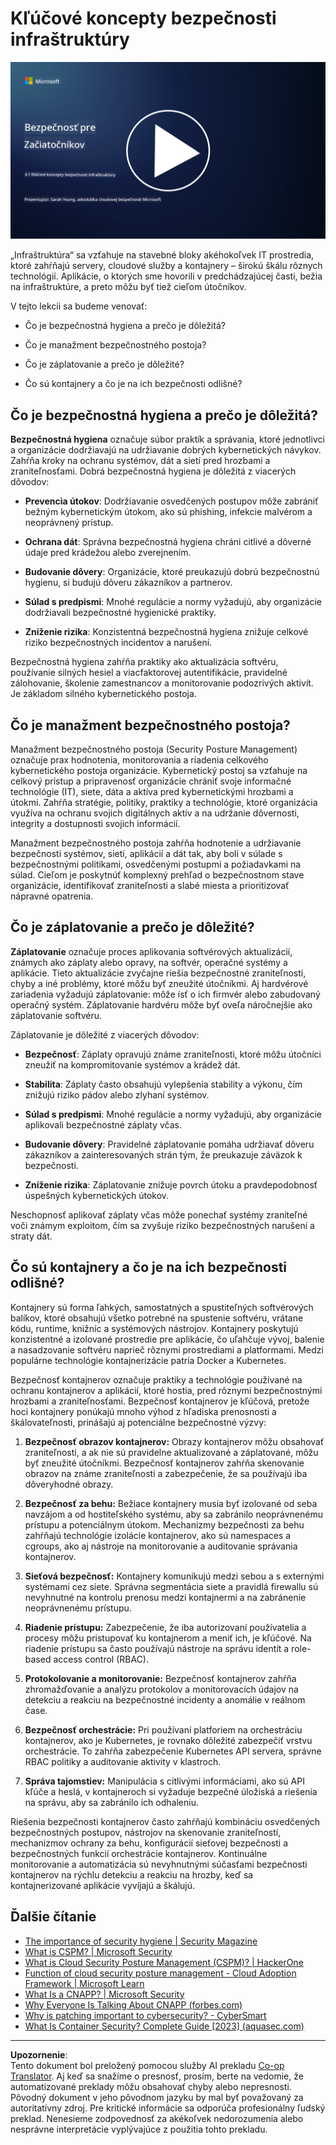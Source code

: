<!--
CO_OP_TRANSLATOR_METADATA:
{
  "original_hash": "882ebf66a648f419bcbf680ed6aefa00",
  "translation_date": "2025-09-03T23:16:49+00:00",
  "source_file": "6.1 Infrastructure security key concepts.md",
  "language_code": "sk"
}
-->
# Kľúčové koncepty bezpečnosti infraštruktúry

[![Pozrite si video](../../translated_images/6-1_placeholder.773c176b8b7e3560d49a8ab481a9457006c04ad3c7b3acd4a4291af6da21df7f.sk.png)](https://learn-video.azurefd.net/vod/player?id=729d969e-c8ce-4889-aaa0-e5d92658ed62)

„Infraštruktúra“ sa vzťahuje na stavebné bloky akéhokoľvek IT prostredia, ktoré zahŕňajú servery, cloudové služby a kontajnery – širokú škálu rôznych technológií. Aplikácie, o ktorých sme hovorili v predchádzajúcej časti, bežia na infraštruktúre, a preto môžu byť tiež cieľom útočníkov.

V tejto lekcii sa budeme venovať:

- Čo je bezpečnostná hygiena a prečo je dôležitá?

- Čo je manažment bezpečnostného postoja?

- Čo je záplatovanie a prečo je dôležité?

- Čo sú kontajnery a čo je na ich bezpečnosti odlišné?

## Čo je bezpečnostná hygiena a prečo je dôležitá?

**Bezpečnostná hygiena** označuje súbor praktík a správania, ktoré jednotlivci a organizácie dodržiavajú na udržiavanie dobrých kybernetických návykov. Zahŕňa kroky na ochranu systémov, dát a sietí pred hrozbami a zraniteľnosťami. Dobrá bezpečnostná hygiena je dôležitá z viacerých dôvodov:

- **Prevencia útokov**: Dodržiavanie osvedčených postupov môže zabrániť bežným kybernetickým útokom, ako sú phishing, infekcie malvérom a neoprávnený prístup.

- **Ochrana dát**: Správna bezpečnostná hygiena chráni citlivé a dôverné údaje pred krádežou alebo zverejnením.

- **Budovanie dôvery**: Organizácie, ktoré preukazujú dobrú bezpečnostnú hygienu, si budujú dôveru zákazníkov a partnerov.

- **Súlad s predpismi**: Mnohé regulácie a normy vyžadujú, aby organizácie dodržiavali bezpečnostné hygienické praktiky.

- **Zníženie rizika**: Konzistentná bezpečnostná hygiena znižuje celkové riziko bezpečnostných incidentov a narušení.

Bezpečnostná hygiena zahŕňa praktiky ako aktualizácia softvéru, používanie silných hesiel a viacfaktorovej autentifikácie, pravidelné zálohovanie, školenie zamestnancov a monitorovanie podozrivých aktivít. Je základom silného kybernetického postoja.

## Čo je manažment bezpečnostného postoja?

Manažment bezpečnostného postoja (Security Posture Management) označuje prax hodnotenia, monitorovania a riadenia celkového kybernetického postoja organizácie. Kybernetický postoj sa vzťahuje na celkový prístup a pripravenosť organizácie chrániť svoje informačné technológie (IT), siete, dáta a aktíva pred kybernetickými hrozbami a útokmi. Zahŕňa stratégie, politiky, praktiky a technológie, ktoré organizácia využíva na ochranu svojich digitálnych aktív a na udržanie dôvernosti, integrity a dostupnosti svojich informácií.

Manažment bezpečnostného postoja zahŕňa hodnotenie a udržiavanie bezpečnosti systémov, sietí, aplikácií a dát tak, aby boli v súlade s bezpečnostnými politikami, osvedčenými postupmi a požiadavkami na súlad. Cieľom je poskytnúť komplexný prehľad o bezpečnostnom stave organizácie, identifikovať zraniteľnosti a slabé miesta a prioritizovať nápravné opatrenia.

## Čo je záplatovanie a prečo je dôležité?

**Záplatovanie** označuje proces aplikovania softvérových aktualizácií, známych ako záplaty alebo opravy, na softvér, operačné systémy a aplikácie. Tieto aktualizácie zvyčajne riešia bezpečnostné zraniteľnosti, chyby a iné problémy, ktoré môžu byť zneužité útočníkmi. Aj hardvérové zariadenia vyžadujú záplatovanie: môže ísť o ich firmvér alebo zabudovaný operačný systém. Záplatovanie hardvéru môže byť oveľa náročnejšie ako záplatovanie softvéru.

Záplatovanie je dôležité z viacerých dôvodov:

- **Bezpečnosť**: Záplaty opravujú známe zraniteľnosti, ktoré môžu útočníci zneužiť na kompromitovanie systémov a krádež dát.

- **Stabilita**: Záplaty často obsahujú vylepšenia stability a výkonu, čím znižujú riziko pádov alebo zlyhaní systémov.

- **Súlad s predpismi**: Mnohé regulácie a normy vyžadujú, aby organizácie aplikovali bezpečnostné záplaty včas.

- **Budovanie dôvery**: Pravidelné záplatovanie pomáha udržiavať dôveru zákazníkov a zainteresovaných strán tým, že preukazuje záväzok k bezpečnosti.

- **Zníženie rizika**: Záplatovanie znižuje povrch útoku a pravdepodobnosť úspešných kybernetických útokov.

Neschopnosť aplikovať záplaty včas môže ponechať systémy zraniteľné voči známym exploitom, čím sa zvyšuje riziko bezpečnostných narušení a straty dát.

## Čo sú kontajnery a čo je na ich bezpečnosti odlišné?

Kontajnery sú forma ľahkých, samostatných a spustiteľných softvérových balíkov, ktoré obsahujú všetko potrebné na spustenie softvéru, vrátane kódu, runtime, knižníc a systémových nástrojov. Kontajnery poskytujú konzistentné a izolované prostredie pre aplikácie, čo uľahčuje vývoj, balenie a nasadzovanie softvéru naprieč rôznymi prostrediami a platformami. Medzi populárne technológie kontajnerizácie patria Docker a Kubernetes.

Bezpečnosť kontajnerov označuje praktiky a technológie používané na ochranu kontajnerov a aplikácií, ktoré hostia, pred rôznymi bezpečnostnými hrozbami a zraniteľnosťami. Bezpečnosť kontajnerov je kľúčová, pretože hoci kontajnery ponúkajú mnoho výhod z hľadiska prenosnosti a škálovateľnosti, prinášajú aj potenciálne bezpečnostné výzvy:

1. **Bezpečnosť obrazov kontajnerov:** Obrazy kontajnerov môžu obsahovať zraniteľnosti, a ak nie sú pravidelne aktualizované a záplatované, môžu byť zneužité útočníkmi. Bezpečnosť kontajnerov zahŕňa skenovanie obrazov na známe zraniteľnosti a zabezpečenie, že sa používajú iba dôveryhodné obrazy.

2. **Bezpečnosť za behu:** Bežiace kontajnery musia byť izolované od seba navzájom a od hostiteľského systému, aby sa zabránilo neoprávnenému prístupu a potenciálnym útokom. Mechanizmy bezpečnosti za behu zahŕňajú technológie izolácie kontajnerov, ako sú namespaces a cgroups, ako aj nástroje na monitorovanie a auditovanie správania kontajnerov.

3. **Sieťová bezpečnosť:** Kontajnery komunikujú medzi sebou a s externými systémami cez siete. Správna segmentácia siete a pravidlá firewallu sú nevyhnutné na kontrolu prenosu medzi kontajnermi a na zabránenie neoprávnenému prístupu.

4. **Riadenie prístupu:** Zabezpečenie, že iba autorizovaní používatelia a procesy môžu pristupovať ku kontajnerom a meniť ich, je kľúčové. Na riadenie prístupu sa často používajú nástroje na správu identít a role-based access control (RBAC).

5. **Protokolovanie a monitorovanie:** Bezpečnosť kontajnerov zahŕňa zhromažďovanie a analýzu protokolov a monitorovacích údajov na detekciu a reakciu na bezpečnostné incidenty a anomálie v reálnom čase.

6. **Bezpečnosť orchestrácie:** Pri používaní platforiem na orchestráciu kontajnerov, ako je Kubernetes, je rovnako dôležité zabezpečiť vrstvu orchestrácie. To zahŕňa zabezpečenie Kubernetes API servera, správne RBAC politiky a auditovanie aktivity v klastroch.

7. **Správa tajomstiev:** Manipulácia s citlivými informáciami, ako sú API kľúče a heslá, v kontajneroch si vyžaduje bezpečné úložiská a riešenia na správu, aby sa zabránilo ich odhaleniu.

Riešenia bezpečnosti kontajnerov často zahŕňajú kombináciu osvedčených bezpečnostných postupov, nástrojov na skenovanie zraniteľností, mechanizmov ochrany za behu, konfigurácií sieťovej bezpečnosti a bezpečnostných funkcií orchestrácie kontajnerov. Kontinuálne monitorovanie a automatizácia sú nevyhnutnými súčasťami bezpečnosti kontajnerov na rýchlu detekciu a reakciu na hrozby, keď sa kontajnerizované aplikácie vyvíjajú a škálujú.

## Ďalšie čítanie

- [The importance of security hygiene | Security Magazine](https://www.securitymagazine.com/articles/99510-the-importance-of-security-hygiene)
- [What is CSPM? | Microsoft Security](https://www.microsoft.com/security/business/security-101/what-is-cspm?WT.mc_id=academic-96948-sayoung)
- [What is Cloud Security Posture Management (CSPM)? | HackerOne](https://www.hackerone.com/knowledge-center/what-cloud-security-posture-management)
- [Function of cloud security posture management - Cloud Adoption Framework | Microsoft Learn](https://learn.microsoft.com/azure/cloud-adoption-framework/organize/cloud-security-posture-management?WT.mc_id=academic-96948-sayoung)
- [What Is a CNAPP? | Microsoft Security](https://www.microsoft.com/security/business/security-101/what-is-cnapp)
- [Why Everyone Is Talking About CNAPP (forbes.com)](https://www.forbes.com/sites/forbestechcouncil/2021/12/10/why-everyone-is-talking-about-cnapp/?sh=567275ca1549)
- [Why is patching important to cybersecurity? - CyberSmart](https://cybersmart.co.uk/blog/why-is-patching-important-to-cybersecurity/)
- [What Is Container Security? Complete Guide [2023] (aquasec.com)](https://www.aquasec.com/cloud-native-academy/container-security/container-security/)

---

**Upozornenie**:  
Tento dokument bol preložený pomocou služby AI prekladu [Co-op Translator](https://github.com/Azure/co-op-translator). Aj keď sa snažíme o presnosť, prosím, berte na vedomie, že automatizované preklady môžu obsahovať chyby alebo nepresnosti. Pôvodný dokument v jeho pôvodnom jazyku by mal byť považovaný za autoritatívny zdroj. Pre kritické informácie sa odporúča profesionálny ľudský preklad. Nenesieme zodpovednosť za akékoľvek nedorozumenia alebo nesprávne interpretácie vyplývajúce z použitia tohto prekladu.